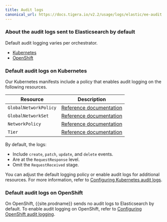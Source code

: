 ```yaml
---
title: Audit logs
canonical_url: https://docs.tigera.io/v2.2/usage/logs/elastic/ee-audit
---
```


### About the audit logs sent to Elasticsearch by default

Default audit logging varies per orchestrator.
- [Kubernetes](#default-audit-logs-on-kubernetes)
- [OpenShift](#default-audit-logs-on-openshift)


### Default audit logs on Kubernetes

Our Kubernetes manifests include a policy that enables audit logging on the following resources.

| Resource              | Description                                                                           |
| --------------------- | ------------------------------------------------------------------------------------- |
| `GlobalNetworkPolicy` | [Reference documentation](../../../reference/calicoctl/resources/globalnetworkpolicy) |
| `GlobalNetworkSet`    | [Reference documentation](../../../reference/calicoctl/resources/globalnetworkset)    |
| `NetworkPolicy`       | [Reference documentation](../../../reference/calicoctl/resources/networkpolicy)       |
| `Tier`                | [Reference documentation](../../../reference/calicoctl/resources/tier)                |

By default, the logs:
- Include `create`, `patch`, `update`, and `delete` events.
- Are at the `RequestResponse` level.
- Omit the `RequestReceived` stage.

You can adjust the default logging policy or enable audit logs for additional resources. For more information,
refer to [Configuring Kubernetes audit logs](k8s-audit#configuring-kubernetes-audit-logs).

### Default audit logs on OpenShift

On OpenShift, {{site.prodname}} sends no audit logs to
Elasticsearch by default. To enable audit logging on OpenShift, refer to
[Configuring OpenShift audit logging](k8s-audit#configuring-openshift-audit-logging).
